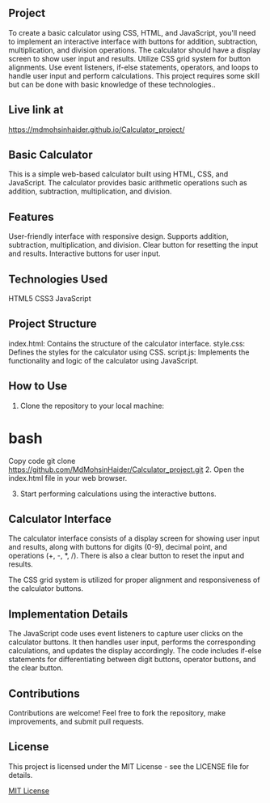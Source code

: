 ## Project
To create a basic calculator using CSS, HTML, and JavaScript, you'll need to implement an
interactive interface with buttons for addition, subtraction, multiplication, and division
operations. The calculator should have a display screen to show user input and results. Utilize
CSS grid system for button alignments. Use event listeners, if-else statements, operators, and
loops to handle user input and perform calculations. This project requires some skill but can be
done with basic knowledge of these technologies..
## Live link at
https://mdmohsinhaider.github.io/Calculator_project/

## Basic Calculator
This is a simple web-based calculator built using HTML, CSS, and JavaScript. The calculator provides basic arithmetic operations such as addition, subtraction, multiplication, and division.

## Features
User-friendly interface with responsive design.
Supports addition, subtraction, multiplication, and division.
Clear button for resetting the input and results.
Interactive buttons for user input.

## Technologies Used
HTML5
CSS3
JavaScript

## Project Structure
index.html: Contains the structure of the calculator interface.
style.css: Defines the styles for the calculator using CSS.
script.js: Implements the functionality and logic of the calculator using JavaScript.

## How to Use
1. Clone the repository to your local machine:

# bash
Copy code
git clone https://github.com/MdMohsinHaider/Calculator_project.git
2. Open the index.html file in your web browser.

3. Start performing calculations using the interactive buttons.

## Calculator Interface
The calculator interface consists of a display screen for showing user input and results, along with buttons for digits (0-9), decimal point, and operations (+, -, *, /). There is also a clear button to reset the input and results.

The CSS grid system is utilized for proper alignment and responsiveness of the calculator buttons.

## Implementation Details
The JavaScript code uses event listeners to capture user clicks on the calculator buttons. It then handles user input, performs the corresponding calculations, and updates the display accordingly. The code includes if-else statements for differentiating between digit buttons, operator buttons, and the clear button.

## Contributions
Contributions are welcome! Feel free to fork the repository, make improvements, and submit pull requests.

## License

This project is licensed under the MIT License - see the LICENSE file for details.

[MIT License](LICENSE)